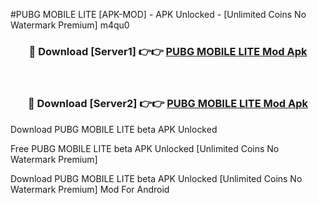 #PUBG MOBILE LITE [APK-MOD] - APK Unlocked - [Unlimited Coins No Watermark Premium] m4qu0



<div align="center">

<h3>🔴 Download [Server1] 👉👉 <a href="https://momento.my/?title=PUBG_MOBILE_LITE">PUBG MOBILE LITE Mod Apk</a></h3><br>

<h3>🔴 Download [Server2] 👉👉 <a href="https://momento.my/?title=PUBG_MOBILE_LITE">PUBG MOBILE LITE Mod Apk</a></h3>
</div>



Download PUBG MOBILE LITE beta APK Unlocked

Free PUBG MOBILE LITE beta APK Unlocked [Unlimited Coins No Watermark Premium]

Download PUBG MOBILE LITE beta APK Unlocked [Unlimited Coins No Watermark Premium] Mod For Android
